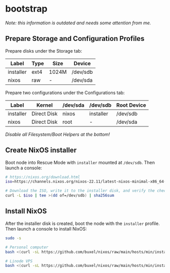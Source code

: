 # bootstrap

*Note: this information is outdated and needs some attention from me.*

## Prepare Storage and Configuration Profiles

Prepare disks under the Storage tab:

| Label     | Type    | Size  | Device   |
| --------- | ------- | ----- | -------- |
| installer | ext4    | 1024M | /dev/sdb |
| nixos     | raw     | -     | /dev/sda |


Prepare two configurations under the Configurations tab:

| Label     | Kernel      | /dev/sda | /dev/sdb  | Root Device |
| --------- | ----------- | -------- | --------- | ----------- |
| installer | Direct Disk | nixos    | installer | /dev/sdb    |
| nixos     | Direct Disk | root     | -         | /dev/sda    |

*Disable all Filesystem/Boot Helpers at the bottom!*

## Create NixOS installer

Boot node into Rescue Mode with `installer` mounted at `/dev/sdb`. Then launch a console:

```zsh
# https://nixos.org/download.html
iso=https://channels.nixos.org/nixos-22.11/latest-nixos-minimal-x86_64-linux.iso

# Download the ISO, write it to the installer disk, and verify the checksum:
curl -L $iso | tee >(dd of=/dev/sdb) | sha256sum
```

## Install NixOS

After the installer disk is created, boot the node with the `installer` profile. 
Then launch a console to install NixOS:

```zsh
sudo -s

# Personal computer
bash <(curl -sL https://github.com/buxel/nixos/raw/main/hosts/min/install.sh)

# Linode VPS
bash <(curl -sL https://github.com/buxel/nixos/raw/main/hosts/min/install.sh) LINODE
```
